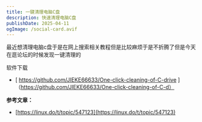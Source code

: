 ```yaml
---
title: 一键清理电脑C盘
description: 快速清理电脑C盘
publishDate: 2025-04-11
ogImage: /social-card.avif
---
```


最近想清理电脑c盘于是在网上搜索相关教程但是比较麻烦于是不折腾了但是今天在逛论坛的时候发现一键清理的

软件下载
* [ https://github.com/JIEKE66633/One-click-cleaning-of-C-drive ]（https://github.com/JIEKE66633/One-click-cleaning-of-C-d）

**参考文章：**

* [https://linux.do/t/topic/547123](https://linux.do/t/topic/547123)

